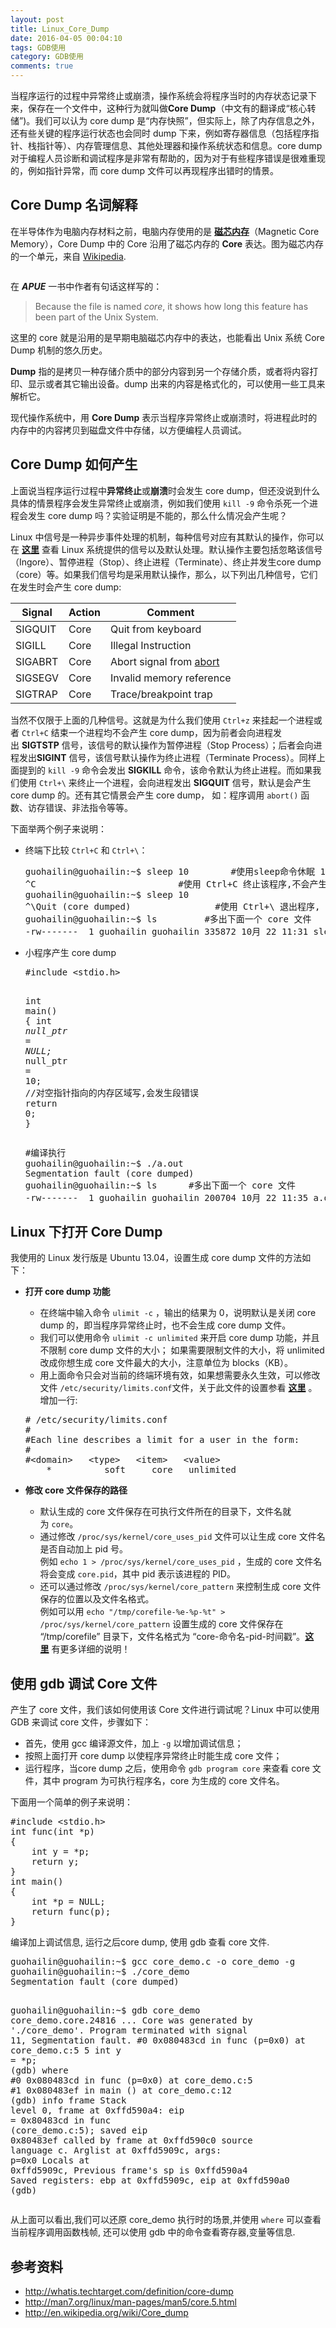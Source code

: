 ```yaml
---
layout: post
title: Linux_Core_Dump
date: 2016-04-05 00:04:10
tags: GDB使用
category: GDB使用
comments: true
---
```



<p>当程序运行的过程中异常终止或崩溃，操作系统会将程序当时的内存状态记录下来，保存在一个文件中，这种行为就叫做<strong>Core Dump</strong>（中文有的翻译成&ldquo;核心转储&rdquo;)。我们可以认为 core dump 是&ldquo;内存快照&rdquo;，但实际上，除了内存信息之外，还有些关键的程序运行状态也会同时 dump 下来，例如寄存器信息（包括程序指针、栈指针等）、内存管理信息、其他处理器和操作系统状态和信息。core dump 对于编程人员诊断和调试程序是非常有帮助的，因为对于有些程序错误是很难重现的，例如指针异常，而 core dump 文件可以再现程序出错时的情景。</p>


<h2>Core Dump 名词解释</h2>
<p>在半导体作为电脑内存材料之前，电脑内存使用的是&nbsp;<a href="http://en.wikipedia.org/wiki/Core_memory"><strong>磁芯内存</strong></a>（Magnetic Core Memory），Core Dump 中的 Core 沿用了磁芯内存的&nbsp;<strong>Core</strong>&nbsp;表达。图为磁芯内存的一个单元，来自&nbsp;<a href="http://en.wikipedia.org/wiki/Main_Page">Wikipedia</a>.</p>
<p><a href="https://github-camo.global.ssl.fastly.net/ae6f7881a591553390396805e918c314e2b00ff1/687474703a2f2f75706c6f61642e77696b696d656469612e6f72672f77696b6970656469612f636f6d6d6f6e732f7468756d622f642f64612f4b4c5f436f72654d656d6f72792e6a70672f36303070782d4b4c5f436f72654d656d6f72792e6a7067" target="_blank"><img src="https://github-camo.global.ssl.fastly.net/ae6f7881a591553390396805e918c314e2b00ff1/687474703a2f2f75706c6f61642e77696b696d656469612e6f72672f77696b6970656469612f636f6d6d6f6e732f7468756d622f642f64612f4b4c5f436f72654d656d6f72792e6a70672f36303070782d4b4c5f436f72654d656d6f72792e6a7067" alt="" /></a></p>
<p>在&nbsp;<strong><em>APUE</em></strong>&nbsp;一书中作者有句话这样写的：</p>
<blockquote>
<p>Because the file is named&nbsp;<em>core</em>, it shows how long this feature has been part of the Unix System.</p>
</blockquote>
<p>这里的 core 就是沿用的是早期电脑磁芯内存中的表达，也能看出 Unix 系统 Core Dump 机制的悠久历史。</p>
<p><strong>Dump</strong>&nbsp;指的是拷贝一种存储介质中的部分内容到另一个存储介质，或者将内容打印、显示或者其它输出设备。dump 出来的内容是格式化的，可以使用一些工具来解析它。</p>
<p>现代操作系统中，用&nbsp;<strong>Core Dump</strong>&nbsp;表示当程序异常终止或崩溃时，将进程此时的内存中的内容拷贝到磁盘文件中存储，以方便编程人员调试。</p>
<h2>Core Dump 如何产生</h2>
<p>上面说当程序运行过程中<strong>异常终止</strong>或<strong>崩溃</strong>时会发生 core dump，但还没说到什么具体的情景程序会发生异常终止或崩溃，例如我们使用&nbsp;<code>kill -9</code>&nbsp;命令杀死一个进程会发生 core dump 吗？实验证明是不能的，那么什么情况会产生呢？</p>
<p>Linux 中信号是一种异步事件处理的机制，每种信号对应有其默认的操作，你可以在&nbsp;<strong><a href="http://man7.org/linux/man-pages/man7/signal.7.html">这里</a></strong>&nbsp;查看 Linux 系统提供的信号以及默认处理。默认操作主要包括忽略该信号（Ingore）、暂停进程（Stop）、终止进程（Terminate）、终止并发生core dump（core）等。如果我们信号均是采用默认操作，那么，以下列出几种信号，它们在发生时会产生 core dump:</p>
<table>
<thead>
<tr><th>Signal</th><th>Action</th><th>Comment</th></tr>
</thead>
<tbody>
<tr>
<td>SIGQUIT</td>
<td>Core</td>
<td>Quit from keyboard</td>
</tr>
<tr>
<td>SIGILL</td>
<td>Core</td>
<td>Illegal Instruction</td>
</tr>
<tr>
<td>SIGABRT</td>
<td>Core</td>
<td>Abort signal from&nbsp;<a href="http://man7.org/linux/man-pages/man3/abort.3.html">abort</a></td>
</tr>
<tr>
<td>SIGSEGV</td>
<td>Core</td>
<td>Invalid memory reference</td>
</tr>
<tr>
<td>SIGTRAP</td>
<td>Core</td>
<td>Trace/breakpoint trap</td>
</tr>
</tbody>
</table>
<p>当然不仅限于上面的几种信号。这就是为什么我们使用&nbsp;<code>Ctrl+z</code>&nbsp;来挂起一个进程或者&nbsp;<code>Ctrl+C</code>&nbsp;结束一个进程均不会产生 core dump，因为前者会向进程发出&nbsp;<strong>SIGTSTP</strong>&nbsp;信号，该信号的默认操作为暂停进程（Stop Process）；后者会向进程发出<strong>SIGINT</strong>&nbsp;信号，该信号默认操作为终止进程（Terminate Process）。同样上面提到的&nbsp;<code>kill -9</code>&nbsp;命令会发出&nbsp;<strong>SIGKILL</strong>&nbsp;命令，该命令默认为终止进程。而如果我们使用&nbsp;<code>Ctrl+\</code>&nbsp;来终止一个进程，会向进程发出&nbsp;<strong>SIGQUIT</strong>&nbsp;信号，默认是会产生 core dump 的。还有其它情景会产生 core dump， 如：程序调用&nbsp;<code>abort()</code>&nbsp;函数、访存错误、非法指令等等。</p>
<p>下面举两个例子来说明：</p>
<ul>
<li>
<p>终端下比较&nbsp;<code>Ctrl+C</code>&nbsp;和&nbsp;<code>Ctrl+\</code>：</p>
<div class="highlight highlight-bash">
<pre>guohailin@guohailin:~<span class="nv">$ </span>sleep 10        <span class="c">#使用sleep命令休眠 10 s</span>
^C                           <span class="c">#使用 Ctrl+C 终止该程序,不会产生 core dump</span>
guohailin@guohailin:~<span class="nv">$ </span>sleep 10
^<span class="se">\Q</span>uit <span class="o">(</span>core dumped<span class="o">)</span>                <span class="c">#使用 Ctrl+\ 退出程序, 会产生 core dump</span>
guohailin@guohailin:~<span class="nv">$ </span>ls         <span class="c">#多出下面一个 core 文件</span>
-rw------- &nbsp;1 guohailin guohailin 335872 10月 22 11:31 sleep.core.21990
</pre>
</div>
</li>
<li>
<p>小程序产生 core dump</p>
<div class="highlight highlight-c">
<pre><span class="cp">#include &lt;stdio.h&gt;</span>

<span class="kt">int</span> <span class="nf">main</span><span class="p">()</span>
<span class="p">{</span>
    <span class="kt">int</span> <span class="o">*</span><span class="n">null_ptr</span> <span class="o">=</span> <span class="nb">NULL</span><span class="p">;</span>
    <span class="o">*</span><span class="n">null_ptr</span> <span class="o">=</span> <span class="mi">10</span><span class="p">;</span>            <span class="c1">//对空指针指向的内存区域写,会发生段错误</span>
    <span class="k">return</span> <span class="mi">0</span><span class="p">;</span>
<span class="p">}</span>
</pre>
</div>
<div class="highlight highlight-bash">
<pre><span class="c">#编译执行</span>
guohailin@guohailin:~<span class="nv">$ </span>./a.out
Segmentation fault <span class="o">(</span>core dumped<span class="o">)</span>
guohailin@guohailin:~<span class="nv">$ </span>ls      <span class="c">#多出下面一个 core 文件</span>
-rw-------  1 guohailin guohailin 200704 10月 22 11:35 a.out.core.22070    
</pre>
</div>
</li>
</ul>
<h2>Linux 下打开 Core Dump</h2>
<p>我使用的 Linux 发行版是 Ubuntu 13.04，设置生成 core dump 文件的方法如下：</p>
<ul>
<li>
<p><strong>打开 core dump 功能</strong></p>
<ul>
<li>在终端中输入命令&nbsp;<code>ulimit -c</code>&nbsp;，输出的结果为 0，说明默认是关闭 core dump 的，即当程序异常终止时，也不会生成 core dump 文件。</li>
<li>我们可以使用命令&nbsp;<code>ulimit -c unlimited</code>&nbsp;来开启 core dump 功能，并且不限制 core dump 文件的大小； 如果需要限制文件的大小，将 unlimited 改成你想生成 core 文件最大的大小，注意单位为 blocks（KB）。</li>
<li>用上面命令只会对当前的终端环境有效，如果想需要永久生效，可以修改文件&nbsp;<code>/etc/security/limits.conf</code>文件，关于此文件的设置参看&nbsp;<strong><a href="http://manpages.ubuntu.com/manpages/hardy/man5/limits.conf.5.html">这里</a></strong>&nbsp;。增加一行:</li>
</ul>
<div class="highlight highlight-bash">
<pre><span class="c"># /etc/security/limits.conf</span>
<span class="c">#</span>
<span class="c">#Each line describes a limit for a user in the form:</span>
<span class="c">#</span>
<span class="c">#&lt;domain&gt;   &lt;type&gt;   &lt;item&gt;   &lt;value&gt;</span>
    *          soft     core   unlimited
</pre>
</div>
</li>
<li>
<p><strong>修改 core 文件保存的路径</strong></p>
<ul>
<li>默认生成的 core 文件保存在可执行文件所在的目录下，文件名就为&nbsp;<code>core</code>。</li>
<li>通过修改&nbsp;<code>/proc/sys/kernel/core_uses_pid</code>&nbsp;文件可以让生成 core 文件名是否自动加上 pid 号。<br />例如&nbsp;<code>echo 1 &gt; /proc/sys/kernel/core_uses_pid</code>&nbsp;，生成的 core 文件名将会变成&nbsp;<code>core.pid</code>，其中 pid 表示该进程的 PID。</li>
<li>还可以通过修改&nbsp;<code>/proc/sys/kernel/core_pattern</code>&nbsp;来控制生成 core 文件保存的位置以及文件名格式。<br />例如可以用&nbsp;<code>echo "/tmp/corefile-%e-%p-%t" &gt; /proc/sys/kernel/core_pattern</code>&nbsp;设置生成的 core 文件保存在 &ldquo;/tmp/corefile&rdquo; 目录下，文件名格式为 &ldquo;core-命令名-pid-时间戳&rdquo;。<strong><a href="http://man7.org/linux/man-pages/man5/core.5.html">这里</a></strong>&nbsp;有更多详细的说明！</li>


</ul>


</li>


</ul>
<h2>使用 gdb 调试 Core 文件</h2>
<p>产生了 core 文件，我们该如何使用该 Core 文件进行调试呢？Linux 中可以使用 GDB 来调试 core 文件，步骤如下：</p>
<ul>
<li>首先，使用 gcc 编译源文件，加上&nbsp;<code>-g</code>&nbsp;以增加调试信息；</li>
<li>按照上面打开 core dump 以使程序异常终止时能生成 core 文件；</li>
<li>运行程序，当core dump 之后，使用命令&nbsp;<code>gdb program core</code>&nbsp;来查看 core 文件，其中 program 为可执行程序名，core 为生成的 core 文件名。</li>


</ul>
<p>下面用一个简单的例子来说明：</p>
<div class="highlight highlight-c">
<pre><span class="cp">#include &lt;stdio.h&gt;</span>
<span class="kt">int</span> <span class="nf">func</span><span class="p">(</span><span class="kt">int</span> <span class="o">*</span><span class="n">p</span><span class="p">)</span>
<span class="p">{</span>
    <span class="kt">int</span> <span class="n">y</span> <span class="o">=</span> <span class="o">*</span><span class="n">p</span><span class="p">;</span>
    <span class="k">return</span> <span class="n">y</span><span class="p">;</span>
<span class="p">}</span>
<span class="kt">int</span> <span class="nf">main</span><span class="p">()</span>
<span class="p">{</span>
    <span class="kt">int</span> <span class="o">*</span><span class="n">p</span> <span class="o">=</span> <span class="nb">NULL</span><span class="p">;</span>
    <span class="k">return</span> <span class="n">func</span><span class="p">(</span><span class="n">p</span><span class="p">);</span>
<span class="p">}</span>
</pre>
</div>
<p>编译加上调试信息, 运行之后core dump, 使用 gdb 查看 core 文件.</p>
<div class="highlight highlight-bash">
<pre>guohailin@guohailin:~<span class="nv">$ </span>gcc core_demo.c -o core_demo -g
guohailin@guohailin:~<span class="nv">$ </span>./core_demo 
Segmentation fault <span class="o">(</span>core dumped<span class="o">)</span>

guohailin@guohailin:~<span class="nv">$ </span>gdb core_demo core_demo.core.24816
...
Core was generated by <span class="s1">'./core_demo'</span>.
Program terminated with signal 11, Segmentation fault.
<span class="c">#0  0x080483cd in func (p=0x0) at core_demo.c:5</span>
5       int <span class="nv">y</span> <span class="o">=</span> *p;
<span class="o">(</span>gdb<span class="o">)</span>  where
<span class="c">#0  0x080483cd in func (p=0x0) at core_demo.c:5</span>
<span class="c">#1  0x080483ef in main () at core_demo.c:12</span>
<span class="o">(</span>gdb<span class="o">)</span> info frame
Stack level 0, frame at 0xffd590a4:
 <span class="nv">eip</span> <span class="o">=</span> 0x80483cd in func <span class="o">(</span>core_demo.c:5<span class="o">)</span>; saved eip 0x80483ef
 called by frame at 0xffd590c0
 <span class="nb">source </span>language c.
 Arglist at 0xffd5909c, args: <span class="nv">p</span><span class="o">=</span>0x0
 Locals at 0xffd5909c, Previous frame<span class="err">'</span>s sp is 0xffd590a4
 Saved registers:
  ebp at 0xffd5909c, eip at 0xffd590a0
<span class="o">(</span>gdb<span class="o">)</span> 
</pre>
</div>
<p>从上面可以看出,我们可以还原 core_demo 执行时的场景,并使用&nbsp;<code>where</code>&nbsp;可以查看当前程序调用函数栈帧, 还可以使用 gdb 中的命令查看寄存器,变量等信息.</p>
<h2>参考资料</h2>
<ul>
<li><a href="http://whatis.techtarget.com/definition/core-dump">http://whatis.techtarget.com/definition/core-dump</a></li>
<li><a href="http://man7.org/linux/man-pages/man5/core.5.html">http://man7.org/linux/man-pages/man5/core.5.html</a></li>
<li><a href="http://en.wikipedia.org/wiki/Core_dump">http://en.wikipedia.org/wiki/Core_dump</a></li>
</ul>
